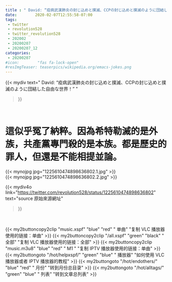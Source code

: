 ```yaml
---
title : " David: “疫病武漢肺炎の封じ込めと撲滅、CCPの封じ込めと撲滅のように団結した自由な世界！”  "
date:        2020-02-07T12:55:58-07:00
tags:
 - twitter
 - revolution528
 - twitter_revolution528
 - 202002
 - 20200207
 - 20200207_12
categories:
 - 20200207
#icon:        "fas fa-lock-open"
#resImgTeaser: teaserpics/wikipedia.org/emacs-jokes.png
---
```


{{< mydiv text=" David: “疫病武漢肺炎の封じ込めと撲滅、CCPの封じ込めと撲滅のように団結した自由な世界！”  "
>}}
<br>

# 這似乎冤了納粹。因為希特勒滅的是外族，共產黨專門殺的是本族。都是歷史的罪人，但還是不能相提並論。


 {{< mynojpg jpg="1225610474898636802.1.jpg" >}}<br>  {{< mynojpg jpg="1225610474898636802.2.jpg" >}}<br> 



{{< mydiv4o link="https://twitter.com/revolution528/status/1225610474898636802"
text="source 原始來源網址"
>}}


<br>





{{< my2buttoncopy2clip "music.xspf"        "blue"   "red"    " 单曲"  "复制 VLC 播放器使用的链接：单曲" >}} {{< my2buttoncopy2clip "/all.xspf"         "green"  "black"  " 全部"  "复制 VLC 播放器使用的链接：全部" >}} {{< my2buttoncopy2clip "music.m3u8"        "blue"   "red"    " M1 "    "复制 IPTV 播放器使用的链接：单曲" >}} {{< my2buttongoto      "/hot/helpxspf/"    "green"  "blue"   " 播放器" "如何使用 VLC 播放器或者 IPTV 播放器的教程" >}} {{< my2buttongoto      "/hot/endothers/"   "blue"   "red"    " 月份"   "转到月份总目录" >}} {{< my2buttongoto      "/hot/alltags/"     "green"  "blue"   " 列表"   "转到文章总列表" >}} 
